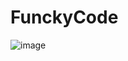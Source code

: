 # FunckyCode

![image](https://github.com/user-attachments/assets/62568c8c-d224-40c1-aba6-470db53613bd)
